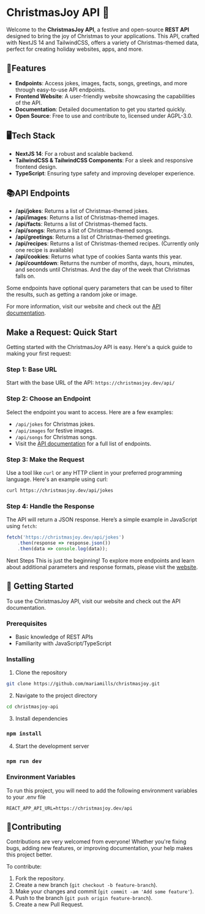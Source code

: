 
# ChristmasJoy API 🎄

Welcome to the __ChristmasJoy API__, a festive and open-source __REST API__ designed to bring the joy of Christmas to your applications. This API, crafted with NextJS 14 and TailwindCSS, offers a variety of Christmas-themed data, perfect for creating holiday websites, apps, and more.


## 🎯Features

- __Endpoints__: Access jokes, images, facts, songs, greetings, and more through easy-to-use API endpoints.
- __Frontend Website__: A user-friendly website showcasing the capabilities of the API.
- __Documentation__: Detailed documentation to get you started quickly.
- __Open Source__: Free to use and contribute to, licensed under AGPL-3.0.

## 🖥️Tech Stack

- __NextJS 14__: For a robust and scalable backend.
- __TailwindCSS & TailwindCSS Components__: For a sleek and responsive frontend design.
- __TypeScript__: Ensuring type safety and improving developer experience.

## 📚API Endpoints
- __/api/jokes__: Returns a list of Christmas-themed jokes.
- __/api/images__: Returns a list of Christmas-themed images.
- __/api/facts__: Returns a list of Christmas-themed facts.
- __/api/songs__: Returns a list of Christmas-themed songs.
- __/api/greetings__: Returns a list of Christmas-themed greetings.
- __/api/recipes__: Returns a list of Christmas-themed recipes. (Currently only one recipe is available)
- __/api/cookies__: Returns what type of cookies Santa wants this year.
- __/api/countdown__: Returns the number of months, days, hours, minutes, and seconds until Christmas. And the day of the week that Christmas falls on.

Some endpoints have optional query parameters that can be used to filter the results, such as getting a random joke or image.

For more information, visit our website and check out the [API documentation](https://christmasjoy.dev/docs/endpoints).

## Make a Request: Quick Start

Getting started with the ChristmasJoy API is easy. Here's a quick guide to making your first request:

### Step 1: Base URL
Start with the base URL of the API:
`https://christmasjoy.dev/api/`

### Step 2: Choose an Endpoint
Select the endpoint you want to access. Here are a few examples:

- `/api/jokes` for Christmas jokes.
- `/api/images` for festive images.
- `/api/songs` for Christmas songs.
- Visit the [API documentation](https://christmasjoy.dev/docs/endpoints) for a full list of endpoints.

### Step 3: Make the Request
Use a tool like `curl` or any HTTP client in your preferred programming language. 
Here's an example using curl:
```bash
curl https://christmasjoy.dev/api/jokes
```

### Step 4: Handle the Response
The API will return a JSON response. Here’s a simple example in JavaScript using `fetch`:
```javascript
fetch('https://christmasjoy.dev/api/jokes')
    .then(response => response.json())
    .then(data => console.log(data));
```
Next Steps
This is just the beginning! To explore more endpoints and learn about additional parameters and response formats, please visit the [website](https://christmasjoy.dev).

## 🚀 Getting Started

To use the ChristmasJoy API, visit our website and check out the API documentation.

### Prerequisites
- Basic knowledge of REST APIs
- Familiarity with JavaScript/TypeScript

### Installing

1. Clone the repository
```bash
git clone https://github.com/mariamills/christmasjoy.git
```

2. Navigate to the project directory
```bash
cd christmasjoy-api
```

3. Install dependencies
### `npm install`

4. Start the development server
### `npm run dev`

### Environment Variables

To run this project, you will need to add the following environment variables to your .env file

`REACT_APP_API_URL=https://christmasjoy.dev/api`


## 👥Contributing

Contributions are very welcomed from everyone! Whether you're fixing bugs, adding new features, or improving documentation, your help makes this project better.

To contribute:
1. Fork the repository.
2. Create a new branch (`git checkout -b feature-branch`).
3. Make your changes and commit (`git commit -am 'Add some feature'`).
4. Push to the branch (`git push origin feature-branch`).
5. Create a new Pull Request.

